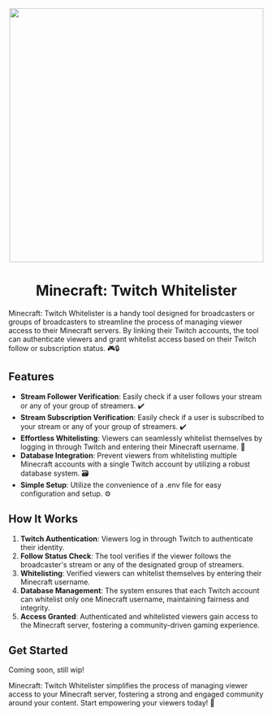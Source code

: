 <p align="center">
    <img src="https://i.imgur.com/yFu8WBx.png" width="500">
</p>
<h1 align="center">
	Minecraft: Twitch Whitelister
</h1>
Minecraft: Twitch Whitelister is a handy tool designed for broadcasters or groups of broadcasters to streamline the process of managing viewer access to their Minecraft servers. By linking their Twitch accounts, the tool can authenticate viewers and grant whitelist access based on their Twitch follow or subscription status. 🎮🔒

## Features

- **Stream Follower Verification**: Easily check if a user follows your stream or any of your group of streamers. ✔️
- **Stream Subscription Verification**: Easily check if a user is subscribed to your stream or any of your group of streamers. ✔️
- **Effortless Whitelisting**: Viewers can seamlessly whitelist themselves by logging in through Twitch and entering their Minecraft username. 📝
- **Database Integration**: Prevent viewers from whitelisting multiple Minecraft accounts with a single Twitch account by utilizing a robust database system. 🗃️
- **Simple Setup**: Utilize the convenience of a .env file for easy configuration and setup. ⚙️

## How It Works

1. **Twitch Authentication**: Viewers log in through Twitch to authenticate their identity.
2. **Follow Status Check**: The tool verifies if the viewer follows the broadcaster's stream or any of the designated group of streamers.
3. **Whitelisting**: Verified viewers can whitelist themselves by entering their Minecraft username.
4. **Database Management**: The system ensures that each Twitch account can whitelist only one Minecraft username, maintaining fairness and integrity.
5. **Access Granted**: Authenticated and whitelisted viewers gain access to the Minecraft server, fostering a community-driven gaming experience.

## Get Started

Coming soon, still wip!

Minecraft: Twitch Whitelister simplifies the process of managing viewer access to your Minecraft server, fostering a strong and engaged community around your content. Start empowering your viewers today! 🚀
